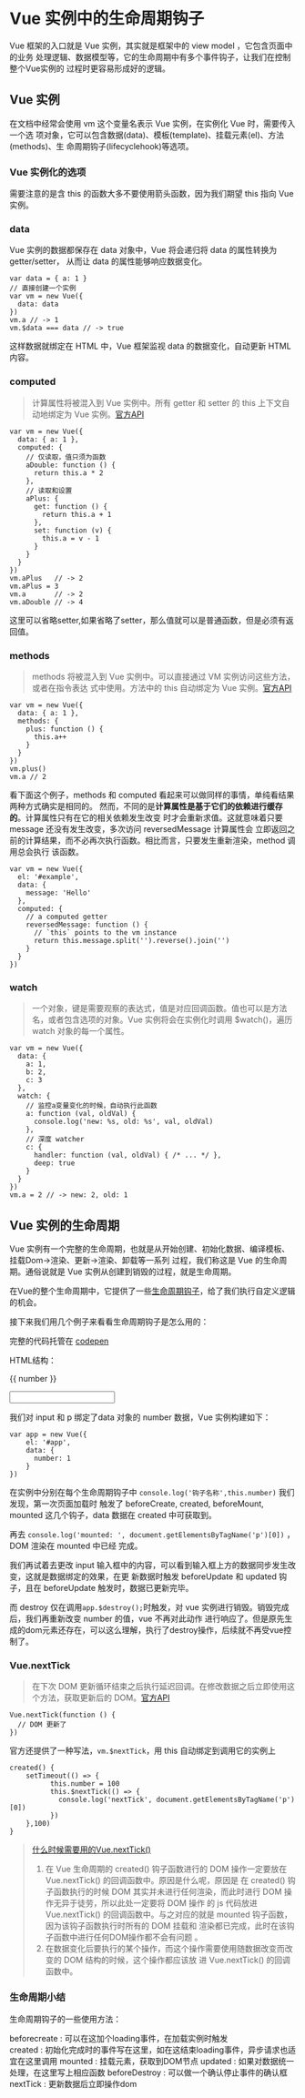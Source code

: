 # Vue 实例中的生命周期钩子
Vue 框架的入口就是 Vue 实例，其实就是框架中的 view model ，它包含页面中的业务
处理逻辑、数据模型等，它的生命周期中有多个事件钩子，让我们在控制整个Vue实例的
过程时更容易形成好的逻辑。  
## Vue 实例  
在文档中经常会使用 vm 这个变量名表示 Vue 实例，在实例化 Vue 时，需要传入一个选
项对象，它可以包含数据(data)、模板(template)、挂载元素(el)、方法(methods)、生
命周期钩子(lifecyclehook)等选项。  
### Vue 实例化的选项  
需要注意的是含 this 的函数大多不要使用箭头函数，因为我们期望 this 指向 Vue 实例。  
### data  
Vue 实例的数据都保存在 data 对象中，Vue 将会递归将 data 的属性转换为 getter/setter，
从而让 data 的属性能够响应数据变化。  

    var data = { a: 1 }
    // 直接创建一个实例
    var vm = new Vue({
      data: data
    })
    vm.a // -> 1
    vm.$data === data // -> true

这样数据就绑定在 HTML 中，Vue 框架监视 data 的数据变化，自动更新 HTML 内容。  
### computed  
> 计算属性将被混入到 Vue 实例中。所有 getter 和 setter 的 this 上下文自动地绑定为 Vue 
实例。[官方API][1]

    var vm = new Vue({
      data: { a: 1 },
      computed: {
        // 仅读取，值只须为函数
        aDouble: function () {
          return this.a * 2
        },
        // 读取和设置
        aPlus: {
          get: function () {
            return this.a + 1
          },
          set: function (v) {
            this.a = v - 1
          }
        }
      }
    })
    vm.aPlus   // -> 2
    vm.aPlus = 3
    vm.a       // -> 2
    vm.aDouble // -> 4
    
这里可以省略setter,如果省略了setter，那么值就可以是普通函数，但是必须有返回值。  
### methods  
> methods 将被混入到 Vue 实例中。可以直接通过 VM 实例访问这些方法，或者在指令表达
式中使用。方法中的 this 自动绑定为 Vue 实例。[官方API][1]

    var vm = new Vue({
      data: { a: 1 },
      methods: {
        plus: function () {
          this.a++
        }
      }
    })
    vm.plus()
    vm.a // 2


看下面这个例子，methods 和 computed 看起来可以做同样的事情，单纯看结果两种方式确实是相同的。
然而，不同的是**计算属性是基于它们的依赖进行缓存的**。计算属性只有在它的相关依赖发生改变
时才会重新求值。这就意味着只要 message 还没有发生改变，多次访问 reversedMessage 计算属性会
立即返回之前的计算结果，而不必再次执行函数。相比而言，只要发生重新渲染，method 调用总会执行
该函数。

    var vm = new Vue({
      el: '#example',
      data: {
        message: 'Hello'
      },
      computed: {
        // a computed getter
        reversedMessage: function () {
          // `this` points to the vm instance
          return this.message.split('').reverse().join('')
        }
      }
    })

### watch  
>一个对象，键是需要观察的表达式，值是对应回调函数。值也可以是方法名，或者包含选项的对象。Vue 
实例将会在实例化时调用 $watch()，遍历 watch 对象的每一个属性。

    var vm = new Vue({
      data: {
        a: 1,
        b: 2,
        c: 3
      },
      watch: {
        // 监控a变量变化的时候，自动执行此函数
        a: function (val, oldVal) {
          console.log('new: %s, old: %s', val, oldVal)
        },
        // 深度 watcher
        c: {
          handler: function (val, oldVal) { /* ... */ },
          deep: true
        }
      }
    })
    vm.a = 2 // -> new: 2, old: 1

## Vue 实例的生命周期
Vue 实例有一个完整的生命周期，也就是从开始创建、初始化数据、编译模板、挂载Dom→渲染、更新→渲染、卸载等一系列
过程，我们称这是 Vue 的生命周期。通俗说就是 Vue 实例从创建到销毁的过程，就是生命周期。

在Vue的整个生命周期中，它提供了一些[生命周期钩子][2]，给了我们执行自定义逻辑的机会。

接下来我们用几个例子来看看生命周期钩子是怎么用的：

完整的代码托管在 [codepen](codepen.io)

HTML结构：  
    <div id="app">
      <p>{{ number }}</p>
      <input type="text" name="btnSetNumber" v-model="number">
    </div>
    
我们对 input 和 p 绑定了data 对象的 number 数据，Vue 实例构建如下：

    var app = new Vue({         
        el: '#app',               
        data: {                   
          number: 1
        }
    })
    
在实例中分别在每个生命周期钩子中 ```console.log('钩子名称',this.number)``` 我们发现，第一次页面加载时
触发了 beforeCreate, created, beforeMount, mounted 这几个钩子，data 数据在 created 中可获取到。

再去 ```console.log('mounted: ', document.getElementsByTagName('p')[0])``` ，DOM 渲染在 mounted 中已经
完成。

我们再试着去更改 input 输入框中的内容，可以看到输入框上方的数据同步发生改变，这就是数据绑定的效果，在更
新数据时触发 beforeUpdate 和 updated 钩子，且在 beforeUpdate 触发时，数据已更新完毕。

而 destroy 仅在调用`app.$destroy();`时触发，对 vue 实例进行销毁。销毁完成后，我们再重新改变 number 的值，vue 不再对此动作
进行响应了。但是原先生成的dom元素还存在，可以这么理解，执行了destroy操作，后续就不再受vue控制了。

### Vue.nextTick
> 在下次 DOM 更新循环结束之后执行延迟回调。在修改数据之后立即使用这个方法，获取更新后的 DOM。[官方API][2]

    Vue.nextTick(function () {
      // DOM 更新了
    })

官方还提供了一种写法，```vm.$nextTick```，用 this 自动绑定到调用它的实例上

    created() {
        setTimeout(() => {
              this.number = 100
              this.$nextTick(() => {
                console.log('nextTick', document.getElementsByTagName('p')[0])
              })
        },100)
    }
    
>[什么时候需要用的Vue.nextTick()][3]    
>1. 在 Vue 生命周期的 created() 钩子函数进行的 DOM 操作一定要放在 Vue.nextTick() 的回调函数中。原因是什么呢，原因是
在 created() 钩子函数执行的时候 DOM 其实并未进行任何渲染，而此时进行 DOM 操作无异于徒劳，所以此处一定要将 DOM 操作
的 js 代码放进 Vue.nextTick() 的回调函数中。与之对应的就是 mounted 钩子函数，因为该钩子函数执行时所有的 DOM 挂载和
渲染都已完成，此时在该钩子函数中进行任何DOM操作都不会有问题 。   
>2. 在数据变化后要执行的某个操作，而这个操作需要使用随数据改变而改变的 DOM 结构的时候，这个操作都应该放
进 Vue.nextTick() 的回调函数中。  

### 生命周期小结

生命周期钩子的一些使用方法：

beforecreate : 可以在这加个loading事件，在加载实例时触发  
created : 初始化完成时的事件写在这里，如在这结束loading事件，异步请求也适宜在这里调用
mounted : 挂载元素，获取到DOM节点
updated : 如果对数据统一处理，在这里写上相应函数
beforeDestroy : 可以做一个确认停止事件的确认框
nextTick : 更新数据后立即操作dom


[1]:(https://cn.vuejs.org/v2/api/#选项-数据) 
[2]:(https://cn.vuejs.org/v2/api/#选项-生命周期钩子)
[3]:(https://segmentfault.com/a/1190000008570874)